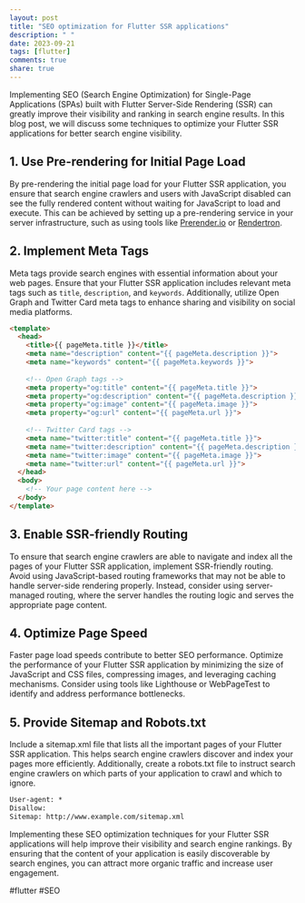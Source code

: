 ```yaml
---
layout: post
title: "SEO optimization for Flutter SSR applications"
description: " "
date: 2023-09-21
tags: [flutter]
comments: true
share: true
---
```


Implementing SEO (Search Engine Optimization) for Single-Page Applications (SPAs) built with Flutter Server-Side Rendering (SSR) can greatly improve their visibility and ranking in search engine results. In this blog post, we will discuss some techniques to optimize your Flutter SSR applications for better search engine visibility.

## 1. Use Pre-rendering for Initial Page Load

By pre-rendering the initial page load for your Flutter SSR application, you ensure that search engine crawlers and users with JavaScript disabled can see the fully rendered content without waiting for JavaScript to load and execute. This can be achieved by setting up a pre-rendering service in your server infrastructure, such as using tools like [Prerender.io](https://prerender.io/) or [Rendertron](https://github.com/GoogleChrome/rendertron).

## 2. Implement Meta Tags

Meta tags provide search engines with essential information about your web pages. Ensure that your Flutter SSR application includes relevant meta tags such as `title`, `description`, and `keywords`. Additionally, utilize Open Graph and Twitter Card meta tags to enhance sharing and visibility on social media platforms.

```html
<template>
  <head>
    <title>{{ pageMeta.title }}</title>
    <meta name="description" content="{{ pageMeta.description }}">
    <meta name="keywords" content="{{ pageMeta.keywords }}">
    
    <!-- Open Graph tags -->
    <meta property="og:title" content="{{ pageMeta.title }}">
    <meta property="og:description" content="{{ pageMeta.description }}">
    <meta property="og:image" content="{{ pageMeta.image }}">
    <meta property="og:url" content="{{ pageMeta.url }}">
    
    <!-- Twitter Card tags -->
    <meta name="twitter:title" content="{{ pageMeta.title }}">
    <meta name="twitter:description" content="{{ pageMeta.description }}">
    <meta name="twitter:image" content="{{ pageMeta.image }}">
    <meta name="twitter:url" content="{{ pageMeta.url }}">
  </head>
  <body>
    <!-- Your page content here -->
  </body>
</template>
```

## 3. Enable SSR-friendly Routing

To ensure that search engine crawlers are able to navigate and index all the pages of your Flutter SSR application, implement SSR-friendly routing. Avoid using JavaScript-based routing frameworks that may not be able to handle server-side rendering properly. Instead, consider using server-managed routing, where the server handles the routing logic and serves the appropriate page content.

## 4. Optimize Page Speed

Faster page load speeds contribute to better SEO performance. Optimize the performance of your Flutter SSR application by minimizing the size of JavaScript and CSS files, compressing images, and leveraging caching mechanisms. Consider using tools like Lighthouse or WebPageTest to identify and address performance bottlenecks.

## 5. Provide Sitemap and Robots.txt

Include a sitemap.xml file that lists all the important pages of your Flutter SSR application. This helps search engine crawlers discover and index your pages more efficiently. Additionally, create a robots.txt file to instruct search engine crawlers on which parts of your application to crawl and which to ignore.

```txt
User-agent: *
Disallow:
Sitemap: http://www.example.com/sitemap.xml
```

Implementing these SEO optimization techniques for your Flutter SSR applications will help improve their visibility and search engine rankings. By ensuring that the content of your application is easily discoverable by search engines, you can attract more organic traffic and increase user engagement.

#flutter #SEO